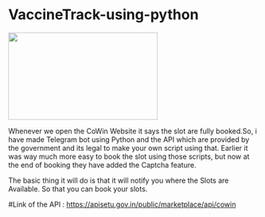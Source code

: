 <h1> VaccineTrack-using-python </h1>
<img src = "https://akm-img-a-in.tosshub.com/indiatoday/images/story/202101/imagecovax_1200x768.jpeg?v.f6Jh3p4OuZaT1rt0Gb3uzs7paJi1F2&size=770:433" width = "300" height = "175">

Whenever we open the CoWin Website it says the slot are fully booked.So, i have made Telegram bot using Python and the API which are provided by the government and its legal to make your own script using that. Earlier it was way much more easy to book the slot using those scripts, but now at the end of booking they have added the Captcha feature.

The basic thing it will do is that it will notify you where the Slots are Available. So that you can book your slots.


#Link of the API : https://apisetu.gov.in/public/marketplace/api/cowin
